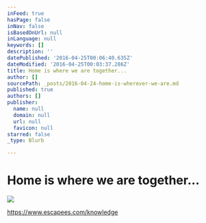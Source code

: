 ```yaml
---
inFeed: true
hasPage: false
inNav: false
isBasedOnUrl: null
inLanguage: null
keywords: []
description: ''
datePublished: '2016-04-25T00:06:40.635Z'
dateModified: '2016-04-25T00:03:37.286Z'
title: Home is where we are together...
author: []
sourcePath: _posts/2016-04-24-home-is-wherever-we-are.md
published: true
authors: []
publisher:
  name: null
  domain: null
  url: null
  favicon: null
starred: false
_type: Blurb

---
```

# Home is where we are together...
![](https://the-grid-user-content.s3-us-west-2.amazonaws.com/2ba8a2c8-42e2-44e6-9631-06f7dd9eb94b.jpg)

https://www.escapees.com/knowledge